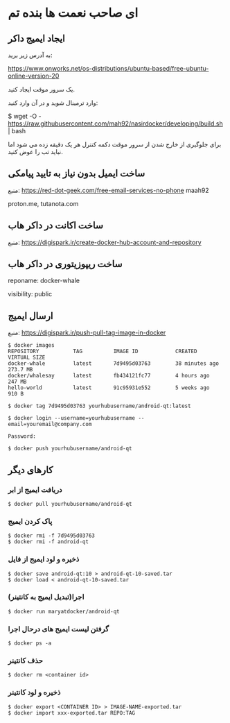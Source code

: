# ای صاحب نعمت ها بنده تم
## ایجاد ایمیج داکر
به آدرس زیر برید:

https://www.onworks.net/os-distributions/ubuntu-based/free-ubuntu-online-version-20

یک سرور موقت ایجاد کنید.

وارد ترمینال شوید و در آن وارد کنید:

$ wget -O - https://raw.githubusercontent.com/mah92/nasirdocker/developing/build.sh | bash

برای جلوگیری از خارج شدن از سرور موقت دکمه کنترل هر یک دقیقه زده می شود اما نباید تب را عوض کنید. 

## ساخت ایمیل بدون نیاز به تایید پیامکی
منبع: https://red-dot-geek.com/free-email-services-no-phone
maah92

proton.me, tutanota.com

## ساخت اکانت در داکر هاب
منبع: https://digispark.ir/create-docker-hub-account-and-repository

## ساخت ریپوزیتوری در داکر هاب
reponame: docker-whale

visibility: public

## ارسال ایمیج
منبع: https://digispark.ir/push-pull-tag-image-in-docker

```
$ docker images
REPOSITORY           TAG          IMAGE ID            CREATED             VIRTUAL SIZE
docker-whale         latest       7d9495d03763        38 minutes ago      273.7 MB
docker/whalesay      latest       fb434121fc77        4 hours ago         247 MB
hello-world          latest       91c95931e552        5 weeks ago         910 B

$ docker tag 7d9495d03763 yourhubusername/android-qt:latest

$ docker login --username=yourhubusername --email=youremail@company.com

Password:

$ docker push yourhubusername/android-qt
```

## کارهای دیگر
### دریافت ایمیج از ابر
```
$ docker pull yourhubusername/android-qt
```
### پاک کردن ایمیج
```
$ docker rmi -f 7d9495d03763
$ docker rmi -f android-qt
```
### ذخیره و لود ایمیج از فایل
```
$ docker save android-qt:10 > android-qt-10-saved.tar
$ docker load < android-qt-10-saved.tar
```
### اجرا(تبدیل ایمیج به کانتینر)
```
$ docker run maryatdocker/android-qt
```
### گرفتن لیست ایمیج های درحال اجرا
```
$ docker ps -a
```
### حذف کانتینر
```
$ docker rm <container id>
```
### ذخیره و لود کانتینر

```
$ docker export <CONTAINER ID> > IMAGE-NAME-exported.tar
$ docker import xxx-exported.tar REPO:TAG
```
